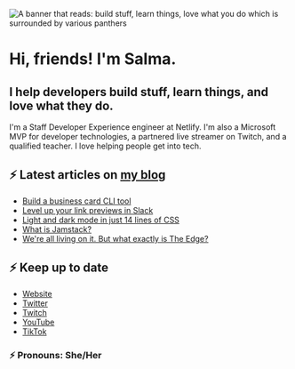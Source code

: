 ![A banner that reads: build stuff, learn things, love what you do which is surrounded by various panthers](https://static-cdn.jtvnw.net/jtv_user_pictures/team-theclaw-banner_image-b35a075e7b424e7bb4f666f881be0244-640x125.png)

# Hi, friends! I'm Salma.

## I help developers build stuff, learn things, and love what they do.

I'm a Staff Developer Experience engineer at Netlify. I'm also a Microsoft MVP for developer technologies, a partnered live streamer on Twitch, and a qualified teacher. I love helping people get into tech.

## ⚡️ Latest articles on [my blog](https://whitep4nth3r.com)

<!-- BLOG-POST-LIST:START -->
- [Build a business card CLI tool](https://whitep4nth3r.com/blog/build-a-business-card-cli-tool/)
- [Level up your link previews in Slack](https://whitep4nth3r.com/blog/level-up-your-link-previews-in-slack/)
- [Light and dark mode in just 14 lines of CSS](https://whitep4nth3r.com/blog/quick-light-dark-mode-css/)
- [What is Jamstack?](https://whitep4nth3r.com/blog/what-is-jamstack/)
- [We&#39;re all living on it. But what exactly is The Edge?](https://whitep4nth3r.com/blog/what-is-the-edge-serverless-functions/)
<!-- BLOG-POST-LIST:END -->

## ⚡️ Keep up to date

- [Website](https://whitep4nth3r.com/?utm_source=github)
- [Twitter](https://twitter.com/whitep4nth3r)
- [Twitch](https://twitch.tv/whitep4nth3r)
- [YouTube](https://www.youtube.com/channel/UCiGFO97qgxZEbbg43mZSeyg)
- [TikTok](https://www.tiktok.com/@whitep4nth3r)

### ⚡️ Pronouns: She/Her
